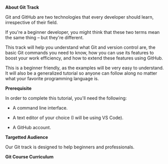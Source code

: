 <b>About Git Track</b>

Git and GitHub are two technologies that every developer should learn, irrespective of their field.

If you're a beginner developer, you might think that these two terms mean the same thing – but they're different.

This track will help you understand what Git and version control are, the basic Git commands you need to know, how you can use its features to boost your work efficiency, and how to extend these features using GitHub.

This is a beginner friendly, as the examples will be very easy to understand. It will also be a generalized tutorial so anyone can follow along no matter what your favorite programming language is.

<b>Prerequisite</b>

In order to complete this tutorial, you'll need the following:

- A command line interface.

- A text editor of your choice (I will be using VS Code).

- A GitHub account.

<b>Targetted Audience</b>

Our Git track is designed to help beginners and professionals.

<b>Git Course Curriculum</b>


